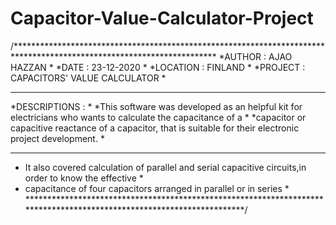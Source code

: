 # Capacitor-Value-Calculator-Project

/**********************************************************************************************************************
 *AUTHOR       : AJAO HAZZAN                                                                                          *
 *DATE         : 23-12-2020                                                                                           *
 *LOCATION     : FINLAND                                                                                              *
 *PROJECT      : CAPACITORS' VALUE CALCULATOR                                                                         *
 **********************************************************************************************************************
 *DESCRIPTIONS :                                                                                                      *
 *This software was developed as an helpful kit for electricians who wants to calculate the capacitance of a          *
 *capacitor or capacitive reactance of a capacitor, that is suitable for their electronic project development.        *
 **********************************************************************************************************************                                                                                                                        *
 * It also covered calculation of parallel and serial capacitive circuits,in order to know the effective              *
 * capacitance of four capacitors arranged in parallel or in series                                                   *               
 **********************************************************************************************************************/
